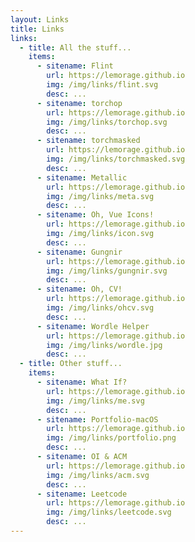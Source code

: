```yaml
---
layout: Links
title: Links
links:
  - title: All the stuff...
    items:
      - sitename: Flint
        url: https://lemorage.github.io
        img: /img/links/flint.svg
        desc: ...
      - sitename: torchop
        url: https://lemorage.github.io
        img: /img/links/torchop.svg
        desc: ...
      - sitename: torchmasked
        url: https://lemorage.github.io
        img: /img/links/torchmasked.svg
        desc: ...
      - sitename: Metallic
        url: https://lemorage.github.io
        img: /img/links/meta.svg
        desc: ...
      - sitename: Oh, Vue Icons!
        url: https://lemorage.github.io
        img: /img/links/icon.svg
        desc: ...
      - sitename: Gungnir
        url: https://lemorage.github.io
        img: /img/links/gungnir.svg
        desc: ...
      - sitename: Oh, CV!
        url: https://lemorage.github.io
        img: /img/links/ohcv.svg
        desc: ...
      - sitename: Wordle Helper
        url: https://lemorage.github.io
        img: /img/links/wordle.jpg
        desc: ...
  - title: Other stuff...
    items:
      - sitename: What If?
        url: https://lemorage.github.io
        img: /img/links/me.svg
        desc: ...
      - sitename: Portfolio-macOS
        url: https://lemorage.github.io
        img: /img/links/portfolio.png
        desc: ...
      - sitename: OI & ACM
        url: https://lemorage.github.io
        img: /img/links/acm.svg
        desc: ...
      - sitename: Leetcode
        url: https://lemorage.github.io
        img: /img/links/leetcode.svg
        desc: ...
---
```

